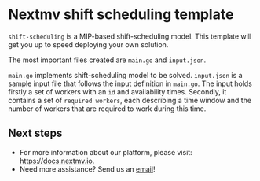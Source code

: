 # Nextmv shift scheduling template

`shift-scheduling` is a MIP-based shift-scheduling model. This template will get
you up to speed deploying your own solution.

The most important files created are `main.go` and `input.json`.

`main.go` implements shift-scheduling model to be solved. `input.json` is a
sample input file that follows the input definition in `main.go`. The input
holds firstly a set of workers with an `id` and availability times. Secondly, it
contains a set of `required workers`, each describing a time window and the
number of workers that are required to work during this time.

## Next steps

* For more information about our platform, please visit: <https://docs.nextmv.io>.
* Need more assistance? Send us an [email](mailto:support@nextmv.io)!